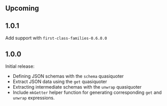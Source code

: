 ## Upcoming

## 1.0.1

Add support with `first-class-families-0.6.0.0`

## 1.0.0

Initial release:

* Defining JSON schemas with the `schema` quasiquoter
* Extract JSON data using the `get` quasiquoter
* Extracting intermediate schemas with the `unwrap` quasiquoter
* Include `mkGetter` helper function for generating corresponding `get` and
  `unwrap` expressions.
